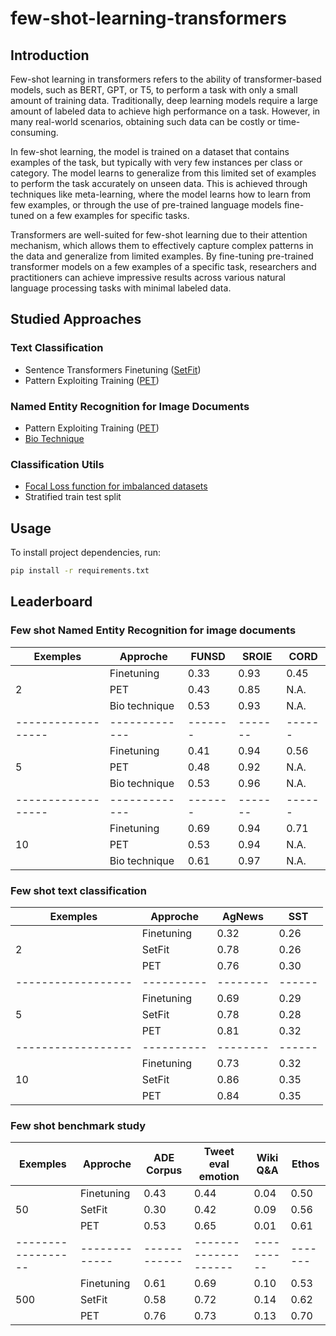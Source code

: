 # few-shot-learning-transformers

## Introduction

Few-shot learning in transformers refers to the ability of transformer-based models, such as BERT, GPT, or T5, to perform a task with only a small amount of training data. Traditionally, deep learning models require a large amount of labeled data to achieve high performance on a task. However, in many real-world scenarios, obtaining such data can be costly or time-consuming.

In few-shot learning, the model is trained on a dataset that contains examples of the task, but typically with very few instances per class or category. The model learns to generalize from this limited set of examples to perform the task accurately on unseen data. This is achieved through techniques like meta-learning, where the model learns how to learn from few examples, or through the use of pre-trained language models fine-tuned on a few examples for specific tasks.

Transformers are well-suited for few-shot learning due to their attention mechanism, which allows them to effectively capture complex patterns in the data and generalize from limited examples. By fine-tuning pre-trained transformer models on a few examples of a specific task, researchers and practitioners can achieve impressive results across various natural language processing tasks with minimal labeled data.

## Studied Approaches

### Text Classification
- Sentence Transformers Finetuning ([SetFit](https://arxiv.org/abs/2209.11055))
- Pattern Exploiting Training ([PET](https://arxiv.org/abs/2001.07676))

### Named Entity Recognition for Image Documents
- Pattern Exploiting Training ([PET](https://arxiv.org/abs/2001.07676))
- [Bio Technique](https://arxiv.org/abs/2305.04928)

### Classification Utils
- [Focal Loss function for imbalanced datasets](https://arxiv.org/abs/1708.02002)
- Stratified train test split

## Usage
To install project dependencies, run:

```bash
pip install -r requirements.txt
```

## Leaderboard

### Few shot Named Entity Recognition for image documents

| Exemples         | Approche    | FUNSD | SROIE | CORD |
|------------------|-------------|-------|-------|------|
|                  | Finetuning  | 0.33  | 0.93  | 0.45 |
|       2          | PET         | 0.43  | 0.85  | N.A. |
|                  | Bio technique | 0.53  | 0.93  | N.A. |
|------------------|-------------|-------|-------|------|
|                  | Finetuning  | 0.41  | 0.94  | 0.56 |
|       5          | PET         | 0.48  | 0.92  | N.A. |
|                  | Bio technique | 0.53  | 0.96  | N.A. |
|------------------|-------------|-------|-------|------|
|                  | Finetuning  | 0.69  | 0.94  | 0.71 |
|       10         | PET         | 0.53  | 0.94  | N.A. |
|                  | Bio technique | 0.61  | 0.97  | N.A. |

### Few shot text classification

| Exemples         | Approche | AgNews | SST  |
|------------------|----------|--------|------|
|                  | Finetuning | 0.32   | 0.26 |
| 2                | SetFit     | 0.78   | 0.26 |
|                  | PET        | 0.76   | 0.30 |
|------------------|----------|--------|------|
|                  | Finetuning | 0.69   | 0.29 |
| 5                | SetFit     | 0.78   | 0.28 |
|                  | PET        | 0.81   | 0.32 |
|------------------|----------|--------|------|
|                  | Finetuning | 0.73   | 0.32 |
| 10               | SetFit     | 0.86   | 0.35 |
|                  | PET        | 0.84   | 0.35 |

### Few shot benchmark study

| Exemples         | Approche    | ADE Corpus | Tweet eval emotion | Wiki Q&A | Ethos |
|------------------|-------------|------------|--------------------|----------|-------|
|                  | Finetuning  | 0.43       | 0.44               | 0.04     | 0.50  |
| 50               | SetFit      | 0.30       | 0.42               | 0.09     | 0.56  |
|                  | PET         | 0.53       | 0.65               | 0.01     | 0.61  |
|------------------|-------------|------------|--------------------|----------|-------|
|                  | Finetuning  | 0.61       | 0.69               | 0.10     | 0.53  |
| 500              | SetFit      | 0.58       | 0.72               | 0.14     | 0.62  |
|                  | PET         | 0.76       | 0.73               | 0.13     | 0.70  |

